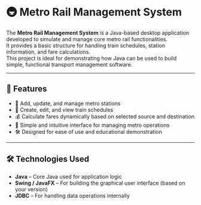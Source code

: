 # 🚇 Metro Rail Management System

The **Metro Rail Management System** is a Java-based desktop application developed to simulate and manage core metro rail functionalities.  
It provides a basic structure for handling train schedules, station information, and fare calculations.  
This project is ideal for demonstrating how Java can be used to build simple, functional transport management software.

---

## 🔧 Features

- 📍 Add, update, and manage metro stations  
- 🚆 Create, edit, and view train schedules  
- 💰 Calculate fares dynamically based on selected source and destination  
- 🧩 Simple and intuitive interface for managing metro operations  
- 🛠️ Designed for ease of use and educational demonstration  

---

## 🛠️ Technologies Used

- **Java** – Core Java used for application logic  
- **Swing / JavaFX** – For building the graphical user interface (based on your version)  
- **JDBC** – For handling data operations internally
